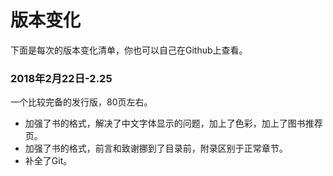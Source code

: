 # 版本变化 #
下面是每次的版本变化清单，你也可以自己在Github上查看。

### 2018年2月22日-2.25 ###
一个比较完备的发行版，80页左右。

 * 加强了书的格式，解决了中文字体显示的问题，加上了色彩，加上了图书推荐页。
 * 加强了书的格式，前言和致谢挪到了目录前，附录区别于正常章节。
 * 补全了Git。


